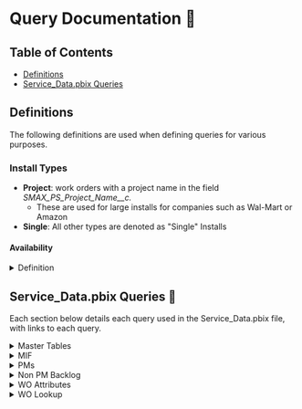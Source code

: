 # Query Documentation :open_book:

## Table of Contents

* [Definitions](https://github.com/jfallt/PBI-Github/blob/master/Query_Documentation.md#definitions)
* [Service_Data.pbix Queries](https://github.com/jfallt/PBI-Github/blob/master/Query_Documentation.md#definitions)

## Definitions

The following definitions are used when defining queries for various purposes.

### Install Types
* **Project**: work orders with a project name in the field *SMAX_PS_Project_Name__c.*
  * These are used for large installs for companies such as Wal-Mart or Amazon
* **Single**: All other types are denoted as "Single" Installs

#### Availability

<details>
  <summary> Definition  </summary>
  
***

Determines whether or not the work can be done. All scheduled work orders go in a separate bucket titled "Scheduled"
  
**Table 1.** By Order Status

| Unavailable  | Available  |
| ------------- | ------------- |
| Parts Hold | On Site|
| Pending Equipment/Parts | Open |
| Supply Chain Hold | Ready to Schedule |
| Sales Hold | Reschedule |
| Pending Contractor | Scheduling Hold |
| OS Pending contractor (ETA) | Service Hold |
| OS Pending contractor (Paperwork) | |
| OS Hold for shipping ETA | |
| OS Warranty | |
| Customer Success Hold | |
| Customer Hold | |
| Credit Hold | |

</details>

## Service_Data.pbix Queries :memo:

Each section below details each query used in the Service_Data.pbix file, with links to each query.

<details>
  <summary> Master Tables  </summary>
 
***
Used as the basis for a report or a way to link different tables together for filtering purposes to ensure the correct data is shown.

### Report Bases
* [master_MIF](https://github.com/jfallt/PBI-Github/blob/master/SQL%20Queries/Service%20Data/Master%20Tables/master_MIF.sql)
  * MIF or *Machines in Field*
* [master_SVMXC_Service_Order](https://github.com/jfallt/PBI-Github/blob/master/SQL%20Queries/Service%20Data/Master%20Tables/master_SVMXC_Service_Order.sql)
  * All ServiceMax service orders
  
 ### Master Filter Tables

* [master_account](https://github.com/jfallt/PBI-Github/blob/master/SQL%20Queries/Service%20Data/Master%20Tables/master_account.sql)
  * Only includes accounts with SVMXC service orders
* [master_filtration](https://github.com/jfallt/PBI-Github/blob/master/SQL%20Queries/Service%20Data/Master%20Tables/master_filtration.sql)
  * Distinct filters
  * Categorized by RO (*Reverse Osmosis*) or Standard
* [master_FSM_to_Market_Lookup](https://github.com/jfallt/PBI-Github/blob/master/SQL%20Queries/Service%20Data/Master%20Tables/master_FSM_to_Market_Lookup.sql)
  * Current Market assignments by FSM <Field Service Manager>
  * Used to tie different tables together by Market (i.e. master_SVMXC_Service_Order and master_MIF)
* [master_item](https://github.com/jfallt/PBI-Github/blob/master/SQL%20Queries/Service%20Data/Master%20Tables/master_item.sql)
  * Master Product List
  * Joined with Product2Master to consolidate similar products with different productIDs
* [master_location](https://github.com/jfallt/PBI-Github/blob/master/SQL%20Queries/Service%20Data/Master%20Tables/master_location.sql)
* [master_order_types](https://github.com/jfallt/PBI-Github/blob/master/SQL%20Queries/Service%20Data/Master%20Tables/master_order_types.sql)
  * All order types from SVMXC
* [master_productFamily](https://github.com/jfallt/PBI-Github/blob/master/SQL%20Queries/Service%20Data/Master%20Tables/master_productFamily.sql)
* [master_sales_reps](https://github.com/jfallt/PBI-Github/blob/master/SQL%20Queries/Service%20Data/Master%20Tables/master_sales_reps.sql)
  * Sales reps on SVMXC orders

</details>


<details>
  <summary> MIF  </summary>

* [MIF_Current_Installed_Products](https://github.com/jfallt/PBI-Github/blob/master/SQL%20Queries/Service%20Data/MIF/MIF_Current_Installed_Products.sql)
  * Not currently used for any reports
* [MIF_Historic](https://github.com/jfallt/PBI-Github/blob/master/SQL%20Queries/Service%20Data/MIF/MIF_Historic.sql)
  * Counts by Market, Product Family
* [MIF_Historic_PreConversion](https://github.com/jfallt/PBI-Github/blob/master/SQL%20Queries/Service%20Data/MIF/MIF_Historic_PreConversion.sql)
  * Counts by Market, Product Family
  * Combined with the query above in PBI for complete MIF history
</details>

<details>
  <summary> PMs  </summary>

* [wo_PM_backlog_dbo](https://github.com/jfallt/PBI-Github/blob/master/SQL%20Queries/Service%20Data/PMs/wo_PM_backlog_dbo.sql)
* [wo_PM_SVMXC_pm_backlog_count](https://github.com/jfallt/PBI-Github/blob/master/SQL%20Queries/Service%20Data/PMs/wo_SVMXC_pm_backlog_count.sql)
* [wo_PM_SVMXC_pm_on_breakfix](https://github.com/jfallt/PBI-Github/blob/master/SQL%20Queries/Service%20Data/PMs/wo_SVMXC_pm_on_breakfix.sql)
* [wo_PM_SVMXC_pm_creation_prediction](https://github.com/jfallt/PBI-Github/blob/master/SQL%20Queries/Service%20Data/PMs/wo_SVMXC_pm_creation_prediction.sql)
 

</details>


<details>
  <summary> Non PM Backlog  </summary>

***
  
Refers to any type of backlog that is not preventative maintenance such as installs, purchase installs, removals and repossessions.
* The following queries are all combined into one table in PBI but are run separately to reduce the load on the database.

***

* [wo_backlog_count_nonpm_dboHistory](https://github.com/jfallt/PBI-Github/blob/master/SQL%20Queries/Service%20Data/Non%20PM%20Backlog/wo_backlog_count_nonpm_dboHistory.sql)
  * Uses the dbo history table (for data before 2019/05/01)
 
### Install and Removal Backlogs

---
##### Project Installs (and Purchase Installs)
* [wo_install_backlog_project_and_available](https://github.com/jfallt/PBI-Github/blob/master/SQL%20Queries/Service%20Data/Non%20PM%20Backlog/wo_install_backlog_project_and_available.sql)
* [wo_install_backlog_project_and_scheduled](https://github.com/jfallt/PBI-Github/blob/master/SQL%20Queries/Service%20Data/Non%20PM%20Backlog/wo_install_backlog_project_and_scheduled.sql)
* [wo_install_backlog_project_and_unavailable](https://github.com/jfallt/PBI-Github/blob/master/SQL%20Queries/Service%20Data/Non%20PM%20Backlog/wo_install_backlog_project_and_unavailable.sql)

##### Single Installs (and Purchase Installs)
* [wo_install_backlog_single_and_available](https://github.com/jfallt/PBI-Github/blob/master/SQL%20Queries/Service%20Data/Non%20PM%20Backlog/wo_install_backlog_single_and_available.sql)
* [wo_install_backlog_single_and_scheduled](https://github.com/jfallt/PBI-Github/blob/master/SQL%20Queries/Service%20Data/Non%20PM%20Backlog/wo_install_backlog_single_and_scheduled.sql)
* [wo_install_backlog_single_and_unavailable](https://github.com/jfallt/PBI-Github/blob/master/SQL%20Queries/Service%20Data/Non%20PM%20Backlog/wo_install_backlog_single_and_unavailable.sql)
---

##### Removal (and Reposession) Backlog
  * [wo_install_backlog_project_and_available](https://github.com/jfallt/PBI-Github/blob/master/SQL%20Queries/Service%20Data/Non%20PM%20Backlog/wo_removal_backlog_available.sql)
  * [wo_install_backlog_project_and_scheduled](https://github.com/jfallt/PBI-Github/blob/master/SQL%20Queries/Service%20Data/Non%20PM%20Backlog/wo_removal_backlog_scheduled.sql)
  * [wo_install_backlog_project_and_unavailable](https://github.com/jfallt/PBI-Github/blob/master/SQL%20Queries/Service%20Data/Non%20PM%20Backlog/wo_removal_backlog_unavailable.sql)
 

</details>



<details>
  <summary> WO Attributes  </summary>

* [wo_ftf_by_tech](https://github.com/jfallt/PBI-Github/blob/master/SQL%20Queries/Service%20Data/WO%20Attributes/wo_ftf_by_tech.sql)
* [wo_labor_days](https://github.com/jfallt/PBI-Github/blob/master/SQL%20Queries/Service%20Data/WO%20Attributes/wo_labor_days.sql)
* [wo_reschedules](https://github.com/jfallt/PBI-Github/blob/master/SQL%20Queries/Service%20Data/WO%20Attributes/wo_reschedules.sql)
* [wo_svmxc_order_history](https://github.com/jfallt/PBI-Github/blob/master/SQL%20Queries/Service%20Data/WO%20Attributes/wo_svmxc_order_history.sql)
* [wo_work_order_line](https://github.com/jfallt/PBI-Github/blob/master/SQL%20Queries/Service%20Data/WO%20Attributes/wo_work_order_line.sql)
 

</details>

<details>
  <summary> WO Lookup </summary>

* [wo_lookup_availability_and_group](https://github.com/jfallt/PBI-Github/blob/master/SQL%20Queries/Service%20Data/WO%20Lookup/wo_lookup_availability_and_group.sql)
  * Availability was [defined above](https://github.com/jfallt/PBI-Github/blob/master/Query_Documentation.md#install-types)
* [wo_lookup_pm_slas](https://github.com/jfallt/PBI-Github/blob/master/SQL%20Queries/Service%20Data/WO%20Lookup/wo_lookup_pm_slas.sql)
* [wo_lookup_problemcode_groups](https://github.com/jfallt/PBI-Github/blob/master/SQL%20Queries/Service%20Data/WO%20Lookup/wo_lookup_problemcode_groups.sql)
* [wo_lookup_rescode_groups](https://github.com/jfallt/PBI-Github/blob/master/SQL%20Queries/Service%20Data/WO%20Lookup/wo_lookup_rescode_groups.sql)
 

</details>
